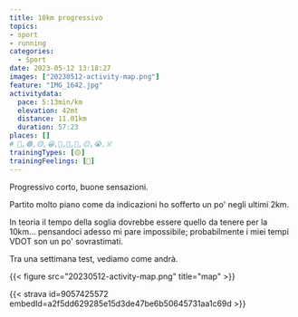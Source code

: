 ```yaml
---
title: 10km progressivo
topics:
- sport
- running
categories:
  - Sport
date: 2023-05-12 13:18:27
images: ["20230512-activity-map.png"]
feature: "IMG_1642.jpg"
activitydata:
  pace: 5:13min/km
  elevation: 42mt
  distance: 11.01km
  duration: 57:23
places: []
# 🔴,🟢,🟡,😀,🙁,🫤,🙂,😐,😭,☠️
trainingTypes: [🟡]
trainingFeelings: [🙂]
---
```

Progressivo corto, buone sensazioni.
<!--more--> 

Partito molto piano come da indicazioni ho sofferto un po' negli ultimi 2km.

In teoria il tempo della soglia dovrebbe essere quello da tenere per la 10km... pensandoci adesso mi pare impossibile; probabilmente i miei tempi VDOT son un po' sovrastimati.

Tra una settimana test, vediamo come andrà.

{{< figure src="20230512-activity-map.png" title="map" >}}


{{< strava id=9057425572 embedId=a2f5dd629285e15d3de47be6b50645731aa1c69d >}}
